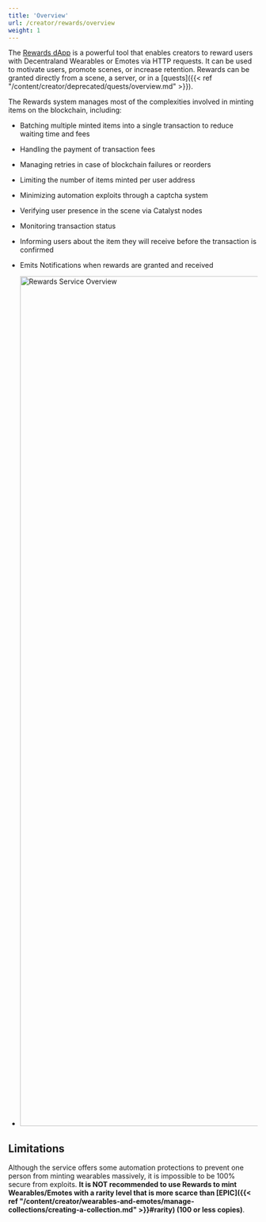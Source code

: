 ```yaml
---
title: 'Overview'
url: /creator/rewards/overview
weight: 1
---
```


The [Rewards dApp](https://decentraland.org/rewards/) is a powerful tool that enables creators to reward users with Decentraland Wearables or Emotes via HTTP requests. It can be used to motivate users, promote scenes, or increase retention. Rewards can be granted directly from a scene, a server, or in a [quests]({{< ref "/content/creator/deprecated/quests/overview.md" >}}).

The Rewards system manages most of the complexities involved in minting items on the blockchain, including:

- Batching multiple minted items into a single transaction to reduce waiting time and fees
- Handling the payment of transaction fees
- Managing retries in case of blockchain failures or reorders
- Limiting the number of items minted per user address
- Minimizing automation exploits through a captcha system
- Verifying user presence in the scene via Catalyst nodes
- Monitoring transaction status
- Informing users about the item they will receive before the transaction is confirmed
- Emits Notifications when rewards are granted and received

- <img src="/images/rewards/overview.png" alt="Rewards Service Overview" width="1716" hegiht="687" />

## Limitations

Although the service offers some automation protections to prevent one person from minting wearables massively, it is impossible to be 100% secure from exploits. **It is NOT recommended to use Rewards to mint Wearables/Emotes with a rarity level that is more scarce than [EPIC]({{< ref "/content/creator/wearables-and-emotes/manage-collections/creating-a-collection.md" >}}#rarity) (100 or less copies)**.
